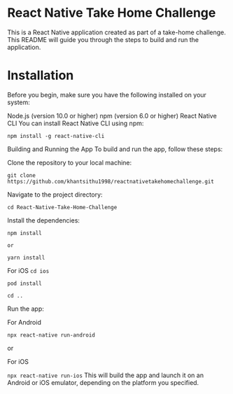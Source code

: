 # React Native Take Home Challenge
 This is a React Native application created as part of a take-home challenge. This README will guide you through the steps to build and run the application.

# Installation
Before you begin, make sure you have the following installed on your system:

Node.js (version 10.0 or higher)
npm (version 6.0 or higher)
React Native CLI
You can install React Native CLI using npm:

```
npm install -g react-native-cli
```
Building and Running the App
To build and run the app, follow these steps:

Clone the repository to your local machine:

```git clone https://github.com/khantsithu1998/reactnativetakehomechallenge.git```

Navigate to the project directory:

```cd React-Native-Take-Home-Challenge```

Install the dependencies:

```npm install```

    or
    
```yarn install```

For iOS
```cd ios```

``` pod install ```

```cd ..```

Run the app:

For Android

```npx react-native run-android``` 

or

For iOS

```npx react-native run-ios``` 
This will build the app and launch it on an Android or iOS emulator, depending on the platform you specified.

